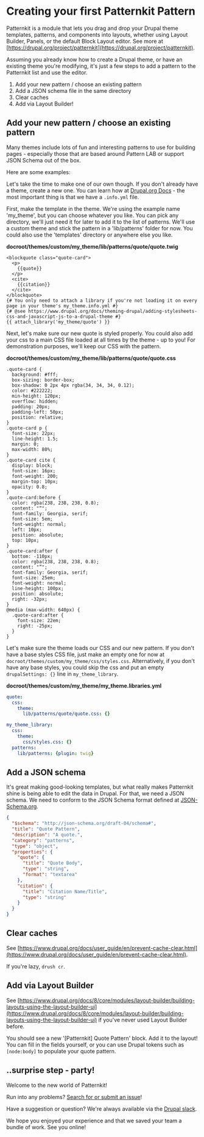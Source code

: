 # Creating your first Patternkit Pattern

Patternkit is a module that lets you drag and drop your Drupal theme templates, patterns, and components into layouts, whether using Layout Builder, Panels, or the default Block Layout editor. See more at [https://drupal.org/project/patternkit](https://drupal.org/project/patternkit).

Assuming you already know how to create a Drupal theme, or have an existing theme you're modifying, it's just a few steps to add a pattern to the Patternkit list and use the editor.

1. Add your new pattern / choose an existing pattern
1. Add a JSON schema file in the same directory
1. Clear caches
1. Add via Layout Builder!

## Add your new pattern / choose an existing pattern
Many themes include lots of fun and interesting patterns to use for building pages - especially those that are based around Pattern LAB or support JSON Schema out of the box.

Here are some examples:


Let's take the time to make one of our own though. If you don't already have a theme, create a new one. You can learn how at [Drupal.org Docs](https://www.drupal.org/docs/theming-drupal) - the most important thing is that we have a `.info.yml` file.

First, make the template in the theme. We're using the example name 'my_theme', but you can choose whatever you like. You can pick any directory, we'll just need it for later to add it to the list of patterns. We'll use a custom theme and stick the pattern in a 'lib/patterns' folder for now. You could also use the 'templates' directory or anywhere else you like.

**docroot/themes/custom/my_theme/lib/patterns/quote/quote.twig**

```twig
<blockquote class="quote-card">
  <p>
    {{quote}}
  </p>      
  <cite>
    {{citation}}
  </cite>
</blockquote>
{# You only need to attach a library if you're not loading it on every page in your theme's my_theme.info.yml #}
{# @see https://www.drupal.org/docs/theming-drupal/adding-stylesheets-css-and-javascript-js-to-a-drupal-theme #}
{{ attach_library('my_theme/quote') }}
```

Next, let's make sure our new quote is styled properly. You could also add your css to a main CSS file loaded at all times by the theme - up to you! For demonstration purposes, we'll keep our CSS with the pattern.

**docroot/themes/custom/my_theme/lib/patterns/quote/quote.css**

```
.quote-card {
  background: #fff;
  box-sizing: border-box;
  box-shadow: 0 2px 4px rgba(34, 34, 34, 0.12);
  color: #222222;
  min-height: 120px;
  overflow: hidden;
  padding: 20px;
  padding-left: 50px;
  position: relative;
}
.quote-card p {
  font-size: 22px;
  line-height: 1.5;
  margin: 0;
  max-width: 80%;
}
.quote-card cite {
  display: block;
  font-size: 16px;
  font-weight: 200;
  margin-top: 10px;
  opacity: 0.8;
}
.quote-card:before {
  color: rgba(238, 238, 238, 0.8);
  content: "“";
  font-family: Georgia, serif;
  font-size: 5em;
  font-weight: normal;
  left: 10px;
  position: absolute;
  top: 10px;
}
.quote-card:after {
  bottom: -110px;
  color: rgba(238, 238, 238, 0.8);
  content: "”";
  font-family: Georgia, serif;
  font-size: 25em;
  font-weight: normal;
  line-height: 100px;
  position: absolute;
  right: -32px;
}
@media (max-width: 640px) {
  .quote-card:after {
    font-size: 22em;
    right: -25px;
  }
}
```

Let's make sure the theme loads our CSS and our new pattern. If you don't have a base styles CSS file, just make an empty one for now at `docroot/themes/custom/my_theme/css/styles.css`. Alternatively, if you don't have any base styles, you could skip the css and put an empty `drupalSettings: {}` line in `my_theme_library`.

**docroot/themes/custom/my_theme/my_theme.libraries.yml**

```yaml
quote:
  css:
    theme:
      lib/patterns/quote/quote.css: {}

my_theme_library:
  css:
    theme:
      css/styles.css: {}
  patterns:
    lib/patterns: {plugin: twig}
```

## Add a JSON schema

It's great making good-looking templates, but what really makes Patternkit shine is being able to edit the data in Drupal. For that, we need a JSON schema. We need to conform to the JSON Schema format defined at [JSON-Schema.org](https://json-schema.org/understanding-json-schema/basics.html).

```json
{
  "$schema": "http://json-schema.org/draft-04/schema#",
  "title": "Quote Pattern",
  "description": "A quote.",
  "category": "patterns",
  "type": "object",
  "properties": {
    "quote": {
      "title": "Quote Body",
      "type": "string",
      "format": "textarea"
    },
    "citation": {
      "title": "Citation Name/Title",
      "type": "string"
    }
  }
}
```

## Clear caches

See [https://www.drupal.org/docs/user_guide/en/prevent-cache-clear.html](https://www.drupal.org/docs/user_guide/en/prevent-cache-clear.html).

If you're lazy, `drush cr`.

## Add via Layout Builder

See [https://www.drupal.org/docs/8/core/modules/layout-builder/building-layouts-using-the-layout-builder-ui](https://www.drupal.org/docs/8/core/modules/layout-builder/building-layouts-using-the-layout-builder-ui) if you've never used Layout Builder before.

You should see a new '[Patternkit] Quote Pattern' block. Add it to the layout! You can fill in the fields yourself, or you can use Drupal tokens such as `[node:body]` to populate your quote pattern.

## ..surprise step - party!

Welcome to the new world of Patternkit!

Run into any problems?
[Search for or submit an issue](https://github.com/drupal-pattern-lab/patternkit/blob/8.x-1.x/CONTRIBUTING.md#reporting-bugs)!

Have a suggestion or question?
We're always available via the [Drupal slack](https://github.com/drupal-pattern-lab/patternkit/blob/8.x-1.x/CONTRIBUTING.md#get-an-answer-to-a-question).

We hope you enjoyed your experience and that we saved your team a bundle of work. See you online!
